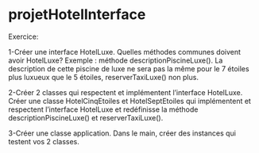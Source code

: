 # projetHotelInterface

Exercice:

1-Créer une interface HotelLuxe.
  Quelles méthodes communes doivent avoir HotelLuxe?
  Exemple : méthode descriptionPiscineLuxe(). 
  La description de cette piscine de luxe ne sera pas la même pour le 7 étoiles plus luxueux que le 5 étoiles, reserverTaxiLuxe() non plus.
    
2-Créer 2 classes qui respectent et implémentent l’interface HotelLuxe.
  Créer une classe HotelCinqEtoiles et HotelSeptEtoiles qui implémentent et respectent l’interface HotelLuxe et redéfinisse la méthode descriptionPiscineLuxe() et reserverTaxiLuxe().

3-Créer une classe application. 
  Dans le main, créer des instances qui testent vos 2 classes.
